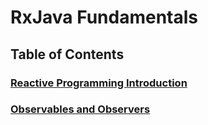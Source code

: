 # RxJava Fundamentals

## Table of Contents

### [Reactive Programming Introduction](src/main/java/com/phl/ReactiveProgrammingIntro/README.md)

### [Observables and Observers](src/main/java/com/phl/ObservableAndObserver/README.md)
